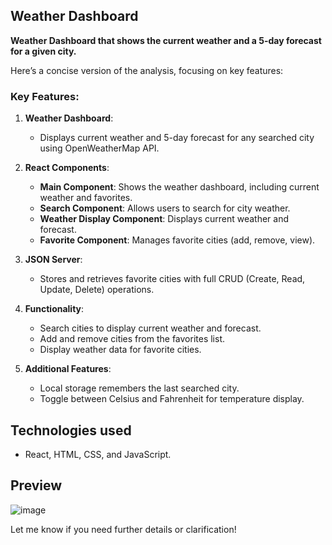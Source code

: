 ## Weather Dashboard
**Weather Dashboard that shows the current weather and a 5-day forecast for a given city.**

Here’s a concise version of the analysis, focusing on key features:

### Key Features:

1. **Weather Dashboard**:
   - Displays current weather and 5-day forecast for any searched city using OpenWeatherMap API.
   
2. **React Components**:
   - **Main Component**: Shows the weather dashboard, including current weather and favorites.
   - **Search Component**: Allows users to search for city weather.
   - **Weather Display Component**: Displays current weather and forecast.
   - **Favorite Component**: Manages favorite cities (add, remove, view).

3. **JSON Server**:
   - Stores and retrieves favorite cities with full CRUD (Create, Read, Update, Delete) operations.

4. **Functionality**:
   - Search cities to display current weather and forecast.
   - Add and remove cities from the favorites list.
   - Display weather data for favorite cities.

5. **Additional Features**:
   - Local storage remembers the last searched city.
   - Toggle between Celsius and Fahrenheit for temperature display.

## Technologies used
- React, HTML, CSS, and JavaScript.
  
## Preview

![image](https://github.com/user-attachments/assets/35c73013-c942-4a86-a967-7ed33b9df076)

Let me know if you need further details or clarification!
